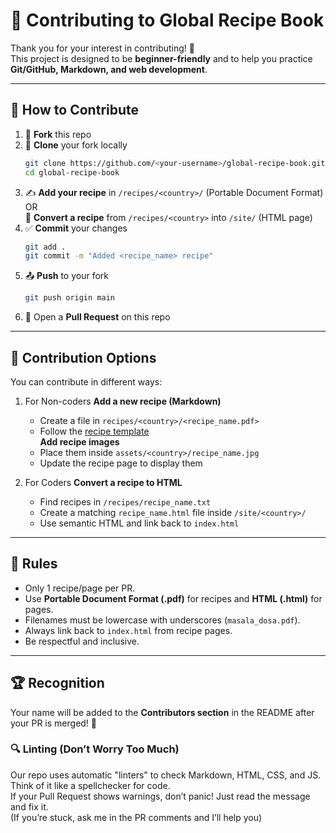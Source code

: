 # 🤝 Contributing to Global Recipe Book

Thank you for your interest in contributing! 🎉  
This project is designed to be **beginner-friendly** and to help you practice **Git/GitHub, Markdown, and web development**.  

---

## 🚀 How to Contribute

1. 🍴 **Fork** this repo  
2. 🌿 **Clone** your fork locally  
   ```bash
   git clone https://github.com/<your-username>/global-recipe-book.git
   cd global-recipe-book
   ```
3. ✍️ **Add your recipe** in `/recipes/<country>/` (Portable Document Format)  
   OR  
   🎨 **Convert a recipe** from `/recipes/<country>` into `/site/` (HTML page)  
4. ✅ **Commit** your changes  
   ```bash
   git add .
   git commit -m "Added <recipe_name> recipe"
   ```
5. 📤 **Push** to your fork  
   ```bash
   git push origin main
   ```
6. 🔁 Open a **Pull Request** on this repo

---

## 📌 Contribution Options

You can contribute in different ways:

1. For Non-coders
   **Add a new recipe (Markdown)**  
   - Create a file in `recipes/<country>/<recipe_name.pdf>`  
   - Follow the [recipe template](README.md#-recipe-template-markdown)  
   **Add recipe images**  
   - Place them inside `assets/<country>/recipe_name.jpg`  
   - Update the recipe page to display them  

2. For Coders
   **Convert a recipe to HTML**  
   - Find recipes in `/recipes/recipe_name.txt`  
   - Create a matching `recipe_name.html` file inside `/site/<country>/`  
   - Use semantic HTML and link back to `index.html`  

---

## 🧾 Rules

- Only 1 recipe/page per PR.  
- Use **Portable Document Format (.pdf)** for recipes and **HTML (.html)** for pages.  
- Filenames must be lowercase with underscores (`masala_dosa.pdf`).  
- Always link back to `index.html` from recipe pages.  
- Be respectful and inclusive.  

---

## 🏆 Recognition

Your name will be added to the **Contributors section** in the README after your PR is merged! 🎉

### 🔍 Linting (Don’t Worry Too Much)
Our repo uses automatic "linters" to check Markdown, HTML, CSS, and JS.  
Think of it like a spellchecker for code.  
If your Pull Request shows warnings, don’t panic! Just read the message and fix it.  
(If you’re stuck, ask me in the PR comments and I’ll help you)
